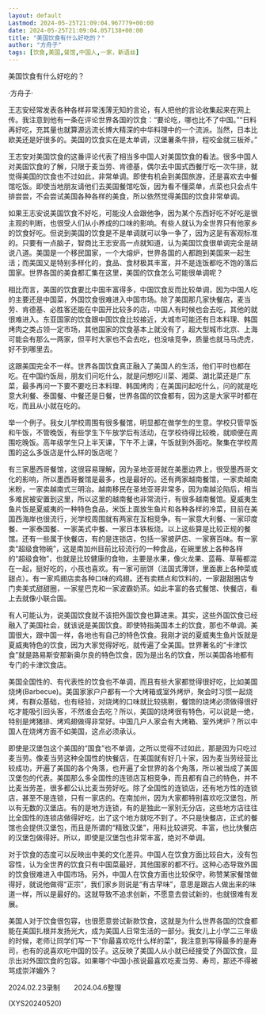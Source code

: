 ```yaml
---
layout: default
Lastmod: 2024-05-25T21:09:04.967779+00:00
date: 2024-05-25T21:09:04.057138+00:00
title: "美国饮食有什么好吃的？"
author: "方舟子"
tags: [饮食,美国,餐馆,中国人,一家，新语丝]
---
```


美国饮食有什么好吃的？

·方舟子·

王志安经常发表各种各样非常浅薄无知的言论，有人把他的言论收集起来在网上传。我注意到他有一条在评论世界各国的饮食：“要论吃，哪也比不了中国。”“日料再好吃，充其量也就算源远流长博大精深的中华料理中的一个流派。当然，日本比欧美还是好很多的。美国的饮食实在是太单调，汉堡薯条牛排，程咬金就三板斧。”

王志安对美国饮食的这番评论代表了相当多中国人对美国饮食的看法。很多中国人对美国饮食的了解，只限于麦当劳、肯德基，偶尔去中国式西餐厅吃一次牛排，就觉得美国的饮食也不过如此，非常单调。即使有机会到美国旅游，还是喜欢去中餐馆吃饭。即使当地朋友请他们去美国餐馆吃饭，因为看不懂菜单，点菜也只会点牛排尝尝，不会尝试美国各种各样的美食，所以依然觉得美国的饮食非常单调。

如果王志安说美国饮食不好吃，可能没人会跟他争，因为某个东西好吃不好吃是很主观的判断，也很受人们从小养成的口味的影响。有些人就认为全世界只有他家乡的饮食好吃。但说到美国的饮食是不是单调就可以争一争了，因为这是有客观标准的。只要有一点脑子，智商比王志安高一点就知道，认为美国饮食很单调完全是胡说八道。美国是一个移民国家，一个大熔炉，世界各国的人都跑到美国来一起生活；而美国又是特别多样化的，食品、食材极其丰富，并不是连饭都吃不饱的落后国家。世界各国的美食都汇集在这里，美国的饮食怎么可能很单调呢？

相比而言，美国的饮食要比中国丰富得多，中国饮食反而比较单调，因为中国人吃的主要还是中国菜，外国饮食很难进入中国市场。除了美国那几家快餐店，麦当劳、肯德基、必胜客还能在中国开比较多的店，中国人有时候也会去吃，其他的就很难进入。东亚国家的饮食跟中国饮食比较接近，大城市可能还有日本料理、韩国烤肉之类占领一定市场，其他国家的饮食基本上就没有了，超大型城市北京、上海可能会有那么一两家，但平时大家也不会去吃，也没啥竞争，质量也就马马虎虎，好不到哪里去。

这跟美国完全不一样。世界各国饮食真正融入了美国人的生活，他们平时也都在吃。在中国约饭局，朋友们问吃什么，就是问想吃川菜、湘菜、湖北菜还是广东菜，最多再问一下要不要吃日本料理、韩国烤肉；在美国问起吃什么，问的就是吃意大利餐、泰国餐、中餐还是日餐，世界各国的饮食都有，因为这是大家平时都在吃，而且从小就在吃的。

举一个例子。我女儿学校周围有很多餐馆，明显都在做学生的生意。学校只管早饭和午饭，不管晚饭，有些学生下午放学后有活动，在学校待得比较晚，就顺便在周围吃晚饭。高年级学生只上半天课，下午不上课，午饭就到外面吃。聚集在学校周围的这么多饭店是什么样的饭店呢？

有三家墨西哥餐馆，这很容易理解，因为圣地亚哥就在美墨边界上，很受墨西哥文化的影响，所以墨西哥餐馆是最多，也是最好的。还有两家越南餐馆，一家卖越南米粉，一家卖越南式三明治。越南移民在圣地亚哥非常多，因为南越沦陷后，相当多难民被安置到这里，所以这里的越南餐也非常流行，有很多越南餐馆。夏威夷生鱼片饭是夏威夷的一种特色食品，米饭上面放生鱼片和各种各样的冷菜，目前在美国西海岸也很流行，光学校周围就有两家在互相竞争。有一家意大利餐、一家印度餐、一家泰国餐、一家美式中餐、一家日本铁板烧。以上这些算是比较正规的餐馆。还有一些属于快餐店，有的是连锁店，包括一家披萨店、一家赛百味。有一家卖“超级食物碗”，这是南加州目前比较流行的一种食品，在碗里放上各种各样的“超级食物”，也就是比较健康的食物，主要是水果，像火龙果、蓝莓、草莓都混在一起，挺好吃的，小孩也喜欢。有一家可丽饼（法国式薄饼，里面裹上各种菜或甜点）。有一家鸡翅店卖各种口味的鸡翅。还有卖糕点和饮料的，一家甜甜圈店专门卖美式甜甜圈，一家星巴克和一家波霸奶茶。如此丰富的各式餐馆、快餐店，看上去就像小联合国。

有人可能认为，说美国饮食就不该把外国饮食也算进来。其实，这些外国饮食已经融入了美国社会，就该说是美国饮食。即使特指美国本土的饮食，那也不单调。美国很大，跟中国一样，各地也有自己的特色饮食。我刚才说的夏威夷生鱼片饭就是夏威夷特色的饮食，因为大家觉得好吃，就传遍了全美国。世界著名的“卡津饮食”就是路易斯安那新奥尔良的特色饮食，因为是出名的饮食，所以美国各地都有专门的卡津饮食店。

美国全国性的、有代表性的饮食也不单调，而且有些大家都觉得很好吃，比如美国烧烤(Barbecue)。美国家家户户都有一个大烤箱或室外烤炉，聚会时习惯一起烧烤，有群众基础，也有经验，对烧烤的口味就比较挑剔，餐馆的烧烤必须做得很好吃才能吸引回头客，不然谁会去吃？所以，美国的烧烤很有特色，可以说是一绝，特别是烤猪排、烤鸡翅做得非常好。中国几户人家会有大烤箱、室外烤炉？所以中国人在烧烤方面不如美国，这点必须承认。

即使是汉堡包这个美国的“国食”也不单调，之所以觉得不过如此，那是因为只吃过麦当劳。像麦当劳这种全国性的快餐店，在美国就有好几十家，因为麦当劳经营比较成功，开遍了美国的各个角落，也开遍了全世界的各个角落，所以被当成了美国汉堡包的代表。美国那么多全国性的连锁店互相竞争，而且都有自己的特色，并不比麦当劳差，很多都公认比麦当劳好吃。除了全国性的连锁店，还有地方性的连锁店，甚至不是连锁，只有一家店的。在南加州，因为大家都特别喜欢吃汉堡包，所以有无数的汉堡店。有的是地方连锁，有的是独此一家别无分店，这些地方店往往比全国性的连锁店做得好吃，出了这个地方就吃不到了。不只是快餐店，正式的餐馆也会提供汉堡包，而且是所谓的“精致汉堡”，用料比较讲究、丰富，也比快餐店的汉堡包做得好。所以，即使是汉堡包也非常丰富，绝对不单调。

对于饮食的态度可以反映出中美的文化差异。中国人在饮食方面比较自大，没有包容性，认为全世界的饮食只有中国菜最好，其他国家的都不行。这种心态导致外国的饮食很难进入中国市场。另外，中国人在饮食方面也比较保守，称赞某家餐馆做得好，就说他做得“正宗”，我们家乡则说是“有古早味”，意思是跟古人做出来的味道一样，所以是最好的。这就导致不追求创新，不愿意去尝试新的，也就很难有发展。

美国人对于饮食很包容，也很愿意尝试新款饮食，这就是为什么世界各国的饮食都能在美国扎根并发扬光大，成为美国人日常生活的一部分。我女儿上小学二三年级的时候，老师让同学们写一下“你最喜欢吃什么样的菜”，我注意到写得最多的是寿司，也有的说喜欢吃中国的饺子。这反映了美国人从小就已经接受了外国饮食，显示出对外国饮食的包容。如果哪个中国小孩说最喜欢吃麦当劳、寿司，那还不得被骂成崇洋媚外？

2024.02.23录制　　2024.04.6整理

(XYS20240520)

